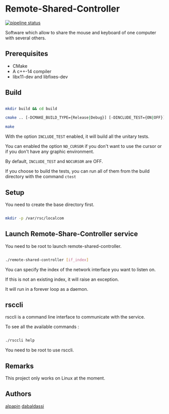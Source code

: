 # Remote-Shared-Controller

[![pipeline status](https://gitlab.com/Sharkalash/Remote-Shared-Controller/badges/master/pipeline.svg)](https://gitlab.com/Sharkalash/Remote-Shared-Controller/commits/master)

Software which allow to share the mouse and keyboard of one computer with several others.

## Prerequisites

* CMake
* A c++-14 compiler
* libx11-dev and libfixes-dev

## Build

```bash

mkdir build && cd build

cmake .. [-DCMAKE_BUILD_TYPE={Release|Debug}] [-DINCLUDE_TEST={ON|OFF}] [-DNOCURSOR={ON|OFF}]

make

```

With the option ``INCLUDE_TEST`` enabled, it will build all the unitary tests.

You can enabled the option ``NO_CURSOR`` if you don't want to use the cursor or if you don't have any graphic environment.

By default, ``INCLUDE_TEST`` and ``NOCURSOR`` are OFF.

If you choose to build the tests, you can run all of them from the build directory with the command ``ctest``

## Setup

You need to create the base directory first.

```bash

mkdir -p /var/rsc/localcom

```

## Launch Remote-Share-Controller service

You need to be root to launch remote-shared-controller.

```bash

./remote-shared-controller [if_index]

```

You can specify the index of the network interface you want to listen on.

If this is not an existing index, it will raise an exception.

It will run in a forever loop as a daemon.

## rsccli

rsccli is a command line interface to communicate with the service.

To see all the available commands :

```bash

./rsccli help

```

You need to be root to use rsccli.

## Remarks

This project only works on Linux at the moment.

## Authors

[alpapin](https://github.com/alpapin/)
[dabaldassi](https://github.com/dabaldassi/)
